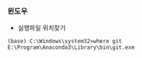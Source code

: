 ### 윈도우
  
- 실행파일 위치찾기
~~~
(base) C:\Windows\system32>where git
E:\Program\Anaconda3\Library\bin\git.exe
~~~

